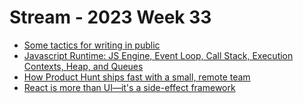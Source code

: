 # Stream - 2023 Week 33

- [Some tactics for writing in public](https://jvns.ca/blog/2023/08/07/tactics-for-writing-in-public/)
- [Javascript Runtime: JS Engine, Event Loop, Call Stack, Execution Contexts, Heap, and Queues](https://itnext.io/javascript-runtime-js-engine-event-loop-call-stack-execution-contexts-heap-and-queues-4826d064ad76)
- [How Product Hunt ships fast with a small, remote team](https://www.producthunt.com/stories/how-product-hunt-ships-fast-with-a-small-remote-team)
- [React is more than UI—it's a side-effect framework](https://tmewett.com/component-reactivity/)